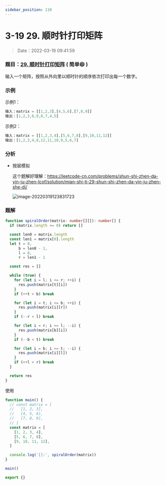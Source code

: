 ```yaml
---
sidebar_position: 110
---
```


# 3-19 29. 顺时针打印矩阵

> Date：2022-03-19 09:41:59

### 题目：[29. 顺时针打印矩阵](https://leetcode-cn.com/problems/shun-shi-zhen-da-yin-ju-zhen-lcof/)  ( 简单:smile: ) 

输入一个矩阵，按照从外向里以顺时针的顺序依次打印出每一个数字。

### 示例

示例1：

```ts
输入：matrix = [[1,2,3],[4,5,6],[7,8,9]]
输出：[1,2,3,6,9,8,7,4,5]
```

示例2：

```ts
输入：matrix = [[1,2,3,4],[5,6,7,8],[9,10,11,12]]
输出：[1,2,3,4,8,12,11,10,9,5,6,7]
```

### 分析

- 按层模拟

  这个题解好理解：https://leetcode-cn.com/problems/shun-shi-zhen-da-yin-ju-zhen-lcof/solution/mian-shi-ti-29-shun-shi-zhen-da-yin-ju-zhen-she-di/

  ![image-20220319123831723](https://gitee.com/nahaohao/pic-upload/raw/master/img/image-20220319123831723.png)

### 题解

```ts
function spiralOrder(matrix: number[][]): number[] {
  if (matrix.length <= 0) return []

  const len0 = matrix.length
  const len1 = matrix[0].length
  let t = 0,
      b = len0 - 1,
      l = 0,
      r = len1 - 1

  const res = []

  while (true) {
    for (let i = l; i <= r; ++i) {
      res.push(matrix[t][i])
    }
    if (++t > b) break

    for (let i = t; i <= b; ++i) {
      res.push(matrix[i][r])
    }
    if (--r < l) break

    for (let i = r; i >= l; --i) {
      res.push(matrix[b][i])
    }
    if (--b < t) break

    for (let i = b; i >= t; --i) {
      res.push(matrix[i][l])
    }
    if (++l > r) break
  }

  return res
}
```

使用

```ts
function main() {
  // const matrix = [
  //   [1, 2, 3],
  //   [4, 5, 6],
  //   [7, 8, 9],
  // ]
  const matrix = [
    [1, 2, 3, 4],
    [5, 6, 7, 8],
    [9, 10, 11, 12],
  ]

  console.log('[]:', spiralOrder(matrix))
}

main()

export {}
```

